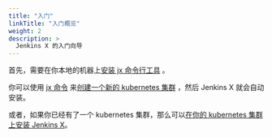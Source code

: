 ```yaml
---
title: "入门"
linkTitle: "入门概览"
weight: 2
description: >
  Jenkins X 的入门向导
---
```


首先，需要在你本地的机器上[安装 jx 命令行工具](install) 。

你可以使用 [jx 命令](/commands/jx/#jx) 来[创建一个新的 kubernetes 集群](create-cluster) ，然后 Jenkins X 就会自动安装。

或者，如果你已经有了一个 kubernetes 集群，那么可以[在你的 kubernetes 集群上安装 Jenkins X](install-on-cluster)。
